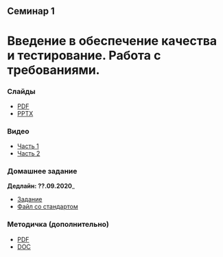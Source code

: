 Семинар 1
--
# Введение в обеспечение качества и тестирование. Работа с требованиями.

### Слайды

* [PDF](Seminar01-slides.pdf)
* [PPTX](Seminar01-slides.pptx)

### Видео

* [Часть 1](https://yadi.sk/i/yucV9HEKHcdYBA)
* [Часть 2](https://yadi.sk/i/SDmFKlO_gqysEw)

### Домашнее задание

__Дедлайн: ??.09.2020___ 

* [Задание](HomeTasks01.docx)
* [Файл со стандартом](Standards.doc)

### Методичка (дополнительно)

* [PDF](Seminar01.pdf)
* [DOC](Seminar01.docx)

